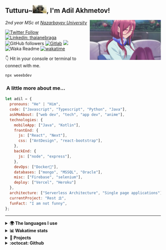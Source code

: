 <h2>Tutturu~<img src="img/tuturu.gif" width="45" alt="">, I'm Adil Akhmetov! <img src="img/miku-dance.gif" width="50" alt=""></h2>
<img align='right' src="img/miku.gif" width="230" alt="">
<p><em>2nd year MSc at <a href="https://nu.edu.kz/">Nazarbayev University</a>
<a href="https://sdu.edu.kz/"><img src="img/sdu-ahegao.svg" align="right" width="100" alt=""></a>
</em></p>

[![Twitter Follow](https://img.shields.io/twitter/follow/weeebdev?label=Follow)](https://twitter.com/intent/follow?screen_name=weeebdev)
[![Linkedin: thaianebraga](https://img.shields.io/badge/-adildev-blue?style=flat-square&logo=Linkedin&logoColor=white&link=https://www.linkedin.com/in/adildev/)](https://www.linkedin.com/in/adildev/)
![GitHub followers](https://img.shields.io/github/followers/weeebdev?label=Follow&style=flat-square)
[![Gitlab](https://img.shields.io/badge/Gitlab-weeebdev-orange?style=flat-square&logo=gitlab)](https://gitlab.com/weeebdev)
![](https://visitor-badge.glitch.me/badge?page_id=weeebdev.weeebdev)
![Waka Readme](https://github.com/weeebdev/weeebdev/workflows/Waka%20Readme/badge.svg)
[![wakatime](https://wakatime.com/badge/user/1fb6390f-222e-4088-8de8-840ef1443858.svg)](https://wakatime.com/@1fb6390f-222e-4088-8de8-840ef1443858)
<!-- [![Leetcode badge](https://leetcode-badge.chyroc.cn/?name=user3449f)](https://leetcode.com/user3449f/) -->

👇 Hit in your console or terminal to connect with me.

```bash
npx weeebdev
```

### <img src="https://media.giphy.com/media/VgCDAzcKvsR6OM0uWg/giphy.gif" width="50" alt=""> A little more about me...

```javascript
let adil = {
  pronouns: "He" | "Him",
  code: ["Javascript", "Typescript", "Python", "Java"],
  askMeAbout: ["web dev", "tech", "app dev", "anime"],
  technologies: {
    mobileApp: ["Java", "Kotlin"],
    frontEnd: {
      js: ["React", "Next"],
      css: ["AntDesign", "react-bootstrap"],
    },
    backEnd: {
      js: ["node", "express"],
    },
    devOps: ["Docker🐳"],
    databases: ["mongo", "MSSQL", "Oracle"],
    misc: ["Firebase", "selenium"],
    deploy: ["Vercel", "Heroku"]
  },
  architecture: ["Serverless Architecture", "Single page applications"],
  currentProject: "Rest ⛱",
  funFact: "I am not funny",
};
```

---

<details>
  <summary><b>🌍 The languages I use</b></summary>
  <hr>
  
  
| ⏰ Past month | ⌛️ Past Year |
|---|---|
| <a href="https://wakatime.com/@adildev"><img src="https://wakatime.com/share/@adilDev/4ebe423a-b427-4031-b073-d221b9528df7.svg" height="300px"></a> | <a href="https://wakatime.com/@adildev"><img src="https://wakatime.com/share/@adilDev/1b4a30f1-9a7f-47fe-b8d2-0fc90f37fcd3.svg" height="300px"></a> |
</details>

<details>
<summary><b>📊 Wakatime stats</b><br></summary>
<div>
<hr/>

<!--START_SECTION:waka-->
![Code Time](http://img.shields.io/badge/Code%20Time-4%2C360%20hrs%2057%20mins-blue)

![Profile Views](http://img.shields.io/badge/Profile%20Views-0-blue)

![Lines of code](https://img.shields.io/badge/From%20Hello%20World%20I%27ve%20Written-8.6%20million%20lines%20of%20code-blue)

**🐱 My GitHub Data** 

> 📦 542.0 kB Used in GitHub's Storage 
 > 
> 💼 Opted to Hire
 > 
> 📜 61 Public Repositories 
 > 
> 🔑 14 Private Repositories 
 > 
**I'm an Early 🐤** 

```text
🌞 Morning                379 commits         █░░░░░░░░░░░░░░░░░░░░░░░░   04.89 % 
🌆 Daytime                3778 commits        ████████████░░░░░░░░░░░░░   48.76 % 
🌃 Evening                2997 commits        ██████████░░░░░░░░░░░░░░░   38.68 % 
🌙 Night                  594 commits         ██░░░░░░░░░░░░░░░░░░░░░░░   07.67 % 
```
📅 **I'm Most Productive on Tuesday** 

```text
Monday                   906 commits         ███░░░░░░░░░░░░░░░░░░░░░░   11.69 % 
Tuesday                  2023 commits        ███████░░░░░░░░░░░░░░░░░░   26.11 % 
Wednesday                895 commits         ███░░░░░░░░░░░░░░░░░░░░░░   11.55 % 
Thursday                 1044 commits        ███░░░░░░░░░░░░░░░░░░░░░░   13.47 % 
Friday                   395 commits         █░░░░░░░░░░░░░░░░░░░░░░░░   05.10 % 
Saturday                 818 commits         ███░░░░░░░░░░░░░░░░░░░░░░   10.56 % 
Sunday                   1667 commits        █████░░░░░░░░░░░░░░░░░░░░   21.52 % 
```


📊 **This Week I Spent My Time On** 

```text
🕑︎ Time Zone: Asia/Almaty

💬 Programming Languages: 
Other                    21 hrs 28 mins      ██████████████████████░░░   87.81 % 
Python                   1 hr 4 mins         █░░░░░░░░░░░░░░░░░░░░░░░░   04.39 % 
C++                      46 mins             █░░░░░░░░░░░░░░░░░░░░░░░░   03.17 % 
Markdown                 35 mins             █░░░░░░░░░░░░░░░░░░░░░░░░   02.40 % 
Bash                     18 mins             ░░░░░░░░░░░░░░░░░░░░░░░░░   01.25 % 

🔥 Editors: 
Chrome                   20 hrs 30 mins      █████████████████████░░░░   83.88 % 
fish                     1 hr 16 mins        █░░░░░░░░░░░░░░░░░░░░░░░░   05.18 % 
VS Code                  1 hr 4 mins         █░░░░░░░░░░░░░░░░░░░░░░░░   04.40 % 
Neovim                   1 hr                █░░░░░░░░░░░░░░░░░░░░░░░░   04.13 % 
Obsidian                 35 mins             █░░░░░░░░░░░░░░░░░░░░░░░░   02.40 % 

🐱‍💻 Projects: 
AutoStreamlit            9 hrs 23 mins       ██████████░░░░░░░░░░░░░░░   38.43 % 
contests                 3 hrs 25 mins       ███░░░░░░░░░░░░░░░░░░░░░░   13.97 % 
Terminal                 2 hrs 17 mins       ██░░░░░░░░░░░░░░░░░░░░░░░   09.40 % 
Writing                  1 hr 30 mins        ██░░░░░░░░░░░░░░░░░░░░░░░   06.19 % 
nvim-recorder            1 hr 13 mins        █░░░░░░░░░░░░░░░░░░░░░░░░   05.01 % 

💻 Operating System: 
Mac                      24 hrs 27 mins      █████████████████████████   100.00 % 
```

**I Mostly Code in Jupyter Notebook** 

```text
Python                   5 repos             █░░░░░░░░░░░░░░░░░░░░░░░░   05.56 % 
CSS                      4 repos             █░░░░░░░░░░░░░░░░░░░░░░░░   04.44 % 
Lua                      2 repos             █░░░░░░░░░░░░░░░░░░░░░░░░   02.22 % 
C++                      1 repo              ░░░░░░░░░░░░░░░░░░░░░░░░░   01.11 % 
Promela                  1 repo              ░░░░░░░░░░░░░░░░░░░░░░░░░   01.11 % 
```



**Timeline**

![Lines of Code chart](https://raw.githubusercontent.com/weeebdev/weeebdev/master/assets/bar_graph.png)


 Last Updated on 06/04/2024 01:14:00 UTC
<!--END_SECTION:waka-->
</div>
</details>

<details>
<summary><b>🧾 Projects</b></summary>
<hr>

|Project|Status|
|---|---|
|[![ReadMe Card](https://github-readme-stats.vercel.app/api/pin/?username=weeebdev&repo=waifu.pics&theme=dracula)](https://github.com/weeebdev/waifu.pics)|[![time tracker](https://wakatime.com/badge/github/weeebdev/waifu.pics.svg)](https://wakatime.com/badge/github/weeebdev/waifu.pics)|
|[![ReadMe Card](https://github-readme-stats.vercel.app/api/pin/?username=mentor-ship&repo=mentorship&theme=dracula)](https://github.com/Mentor-ship/Mentorship)|[![time tracker](https://wakatime.com/badge/github/Mentor-ship/Mentorship.svg)](https://wakatime.com/badge/github/Mentor-ship/Mentorship)|
|[![ReadMe Card](https://github-readme-stats.vercel.app/api/pin/?username=masters-and-Abu&repo=tolqyn&theme=dracula)](https://github.com/Masters-and-Abu/Tolqyn)|[![time tracker](https://wakatime.com/badge/github/Masters-and-Abu/Tolqyn.svg)](https://wakatime.com/badge/github/Masters-and-Abu/Tolqyn)|
|[![ReadMe Card](https://github-readme-stats.vercel.app/api/pin/?username=dracula&repo=unigram&theme=dracula)](https://github.com/dracula/unigram)||

</details>

<details>
  <summary><b>:octocat: Github</b></summary>
  <hr>
  <a href="https://sourcekarma.vercel.app/weeebdev"><img src="https://sourcekarma-og.vercel.app/api/weeebdev/github" alt="" align="left"/></a>
  <img src="https://github-readme-stats.vercel.app/api?username=weeebdev&show_icons=true&theme=dracula&hide_title=true&hide_rank=true&count_private=true" align="right"/>
</details>
<div align="center">
  <kbd>
    <img src="https://waifu.now.sh/sfw/hug" alt="">
  </kbd>
</div>
